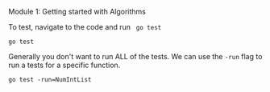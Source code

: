 Module 1: Getting started with Algorithms

To test, navigate to the code and run ` go test`

```
go test
```

Generally you don't want to run ALL of the tests. We can use the `-run` flag to run a tests for a specific function.

```
go test -run=NumIntList

```


